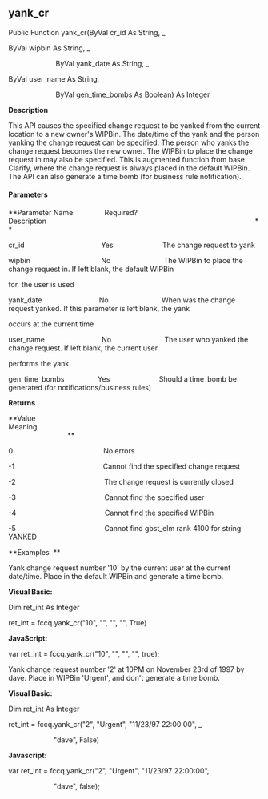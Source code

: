   

yank_cr
-------

Public Function yank_cr(ByVal cr_id As String, _

ByVal wipbin As String, _

                        ByVal yank_date As String, _

ByVal user_name As String, _

                        ByVal gen_time_bombs As Boolean) As Integer

**Description**

This API causes the specified change request to be yanked from the current location to a new owner's WIPBin. The date/time of the yank and the person yanking the change request can be specified. The person who yanks the change request becomes the new owner. The WIPBin to place the change request in may also be specified. This is augmented function from base Clarify, where the change request is always placed in the default WIPBin. The API can also generate a time bomb (for business rule notification).

#### Parameters
**Parameter Name                Required?             Description                                                                                                          **

cr_id                                       Yes                         The change request to yank

wipbin                                    No                           The WIPBin to place the change request in. If left blank, the default WIPBin

for  the user is used

yank_date                             No                           When was the change request yanked. If this parameter is left blank, the yank

occurs at the current time

user_name                             No                           The user who yanked the change request. If left blank, the current user

performs the yank

gen_time_bombs                 Yes                         Should a time_bomb be generated (for notifications/business rules)

**Returns**

**Value                                     Meaning                                                                                                                                               **

0                                              No errors

-1                                             Cannot find the specified change request

-2                                             The change request is currently closed

-3                                             Cannot find the specified user

-4                                             Cannot find the specified WIPBin

-5                                             Cannot find gbst_elm rank 4100 for string YANKED

**Examples  **

 Yank change request number '10' by the current user at the current date/time. Place in the default WIPBin and generate a time bomb.

**Visual Basic:**

Dim ret_int As Integer

ret_int = fccq.yank_cr("10", "", "", "", True)

**JavaScript:**

var ret_int = fccq.yank_cr("10", "", "", "", true);

 Yank change request number '2' at 10PM on November 23rd of 1997 by dave. Place in WIPBin 'Urgent', and don't generate a time bomb.

**Visual Basic:**

Dim ret_int As Integer

ret_int = fccq.yank_cr("2", "Urgent", "11/23/97 22:00:00", _

                       "dave", False)

**Javascript:**

var ret_int = fccq.yank_cr("2", "Urgent", "11/23/97 22:00:00",

                       "dave", false);